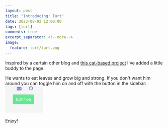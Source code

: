 ```yaml
---
layout: post
title: "Introducing: Turt"
date: 2023-08-03 12:00:00
tags: [turt]
comments: true
excerpt_separator: <!--more-->
image:
  feature: turt/turt.png
---
```


Inspired by a certain other blog and [this cat-based project](https://github.com/adryd325/oneko.js) I've added a little buddy to the page.

<!--more-->

He wants to eat leaves and grow big and strong. If you don't want him around you can toggle him on and off with the button in the sidebar:
![the turt toggler](/img/turt/turt-toggler.jpeg)

Enjoy!

<div class="centering-container turtContainer">
<div><div>
<div class="turtwig spin"></div>
</div></div>
</div>
